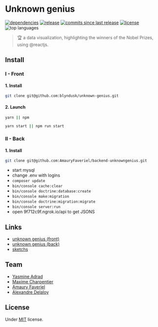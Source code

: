 # Unknown genius

<p>
    <a href="https://github.com/blyndusk/unknown-genius/blob/master/package.json"><img src="https://img.shields.io/requires/github/blyndusk/unknown-genius.svg" alt="dependencies"/></a>
    <a href="https://github.com/blyndusk/unknown-genius/releases/latest"><img src="https://img.shields.io/github/release-pre/blyndusk/unknown-genius.svg" alt="release"/></a>
    <a href="https://github.com/blyndusk/unknown-genius/commits/master"><img src="https://img.shields.io/github/commits-since/blyndusk/unknown-genius/0.10.0.svg" alt="commits since last release"/></a>
    <a href="https://github.com/blyndusk/unknown-genius/blob/master/LICENSE"><img src="https://img.shields.io/github/license/blyndusk/unknown-genius.svg" alt="license"/></a>
    <img src="https://img.shields.io/github/languages/top/blyndusk/unknown-genius.svg" alt="top languages"/>
</p>

> 🏆 a data visualization, highlighting the winners of the Nobel Prizes, using @reactjs.

## Install

### I - Front

#### 1. Install

```bash
git clone git@github.com:blyndusk/unknown-genius.git
```

#### 2. Launch

```bash
yarn || npm
```

```bash
yarn start || npm run start
```

### II - Back

#### 1. Install

```bash
git clone git@github.com:AmauryFaveriel/backend-unknowngenius.git
```

- start mysql
- change .env with logins
- `composer update`
- `bin/console cache:clear`
- `bin/console doctrine:database:create`
- `bin/console make:migration`
- `bin/console doctrine:migration:migrate`
- `bin/console server:run`
- open 9f712c9f.ngrok.io/api to get JSONS

## Links

- [unknown genius (front)](https://github.com/blyndusk/unknown-genius)
- [unknown genius (back)](https://github.com/AmauryFaveriel/backend-unknowngenius)
- [sketchs](https://app.zeplin.io/project/5cc42bf2138c282d495f0378/dashboard)

## Team

- [Yasmine Adrad](https://github.com/YasmineAD)
- [Maxime Charpentier](https://github.com/maximecharpentier)
- [Amaury Faveriel](https://github.com/AmauryFaveriel)
- [Alexandre Delaloy](https://github.com/blyndusk)

## License

Under [MIT](https://github.com/blyndusk/unknown-genius/blob/master/LICENSE) license.
